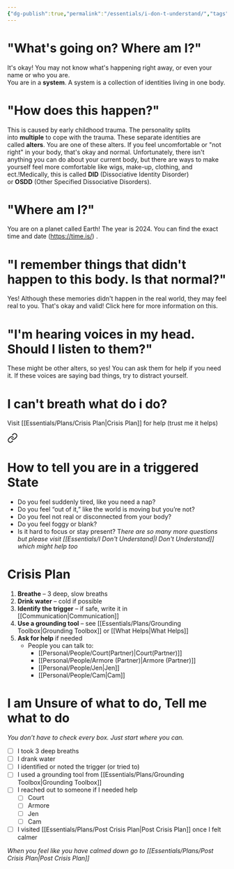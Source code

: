 ```yaml
---
{"dg-publish":true,"permalink":"/essentials/i-don-t-understand/","tags":["help-me","Crisis-Plan","triggered"],"noteIcon":""}
---
```


# **"****What's going on? Where am I?****"**  
  
It's okay! You may not know what's happening right away, or even your name or who you are.  
You are in a **system**. A system is a collection of identities living in one body.  
  
# **"How does this happen?"**  
  
This is caused by early childhood trauma. The personality splits into **multiple** to cope with the trauma. These separate identities are called **alters**. You are one of these alters. If you feel uncomfortable or "not right" in your body, that's okay and normal. Unfortunately, there isn't anything you can do about your current body, but there are ways to make yourself feel more comfortable like wigs, make-up, clothing, and ect.!Medically, this is called **DID** (Dissociative Identity Disorder) or **OSDD** (Other Specified Dissociative Disorders).  
  
# **"Where am I?"**  
  
You are on a planet called Earth! The year is 2024. You can find the exact time and date (https://time.is/) .  
  
# **"I remember things that didn't happen to this body. Is that normal?"**  
  
Yes! Although these memories didn't happen in the real world, they may feel real to you. That's okay and valid! Click here for more information on this.  
  
# **"I'm hearing voices in my head. Should I listen to them?"**  
  
These might be other alters, so yes! You can ask them for help if you need it. If these voices are saying bad things, try to distract yourself.

# I can't breath what do i do?
Visit [[Essentials/Plans/Crisis Plan\|Crisis Plan]] for help (trust me it helps)

<div class="transclusion internal-embed is-loaded"><a class="markdown-embed-link" href="/essentials/plans/crisis-plan/" aria-label="Open link"><svg xmlns="http://www.w3.org/2000/svg" width="24" height="24" viewBox="0 0 24 24" fill="none" stroke="currentColor" stroke-width="2" stroke-linecap="round" stroke-linejoin="round" class="svg-icon lucide-link"><path d="M10 13a5 5 0 0 0 7.54.54l3-3a5 5 0 0 0-7.07-7.07l-1.72 1.71"></path><path d="M14 11a5 5 0 0 0-7.54-.54l-3 3a5 5 0 0 0 7.07 7.07l1.71-1.71"></path></svg></a><div class="markdown-embed">




# How to tell you are in a triggered State
- Do you feel suddenly tired, like you need a nap?
- Do you feel “out of it,” like the world is moving but you’re not?
- Do you feel not real or disconnected from your body?
- Do you feel foggy or blank?
- Is it hard to focus or stay present?
T*here are so many more questions but please visit [[Essentials/I Don't Understand\|I Don't Understand]] which might help too*
# Crisis Plan

1. **Breathe** – 3 deep, slow breaths  
2. **Drink water** – cold if possible  
3. **Identify the trigger** – if safe, write it in [[Communication\|Communication]]  
4. **Use a grounding tool** – see [[Essentials/Plans/Grounding Toolbox\|Grounding Toolbox]]  or [[What Helps\|What Helps]]
5. **Ask for help** if needed  
   - People you can talk to:  
     - [[Personal/People/Court(Partner)\|Court(Partner)]]  
     - [[Personal/People/Armore (Partner)\|Armore (Partner)]]  
     - [[Personal/People/Jen\|Jen]]  
     - [[Personal/People/Cam\|Cam]]  

# I am Unsure of what to do, Tell me what to do
*You don’t have to check every box. Just start where you can.*

- [ ] I took 3 deep breaths
- [ ] I drank water
- [ ] I identified or noted the trigger (or tried to)
- [ ] I used a grounding tool from [[Essentials/Plans/Grounding Toolbox\|Grounding Toolbox]]
- [ ] I reached out to someone if I needed help
  - [ ] Court
  - [ ] Armore
  - [ ] Jen
  - [ ] Cam
- [ ] I visited [[Essentials/Plans/Post Crisis Plan\|Post Crisis Plan]] once I felt calmer

*When you feel like you have calmed down go to [[Essentials/Plans/Post Crisis Plan\|Post Crisis Plan]]*


</div></div>
